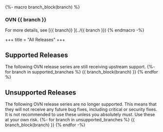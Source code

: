 {%- macro branch_block(branch) %}
### OVN {{ branch }}
For more details, see [{{ branch}} ](../{{ branch }})
{% endmacro -%}

+++
title = "All Releases"
+++

## Supported Releases
The following OVN release series are still receiving upstream support.
{%- for branch in supported_branches %}
{{ branch_block(branch) }}
{% endfor %}
## Unsupported Releases
The following OVN release series are no longer supported. This means that they
will not receive any future bug fixes, including critical or security fixes.
It is not recommended to use these unless you absolutely must. Use these at
your own risk.
{%- for branch in unsupported_branches %}
{{ branch_block(branch) }}
{% endfor -%}
